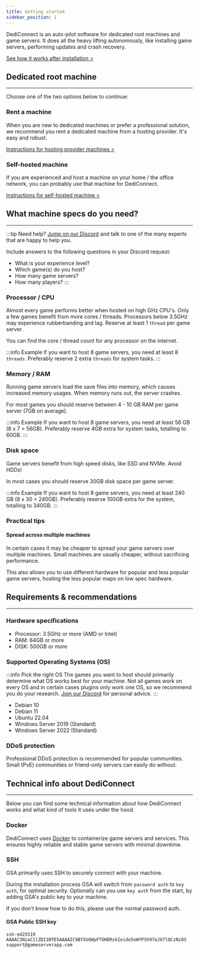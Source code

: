 ```yaml
---
title: Getting started
sidebar_position: 1
---
```


DediConnect is an auto-pilot software for dedicated root machines and game servers. It does all the heavy lifting autonomously, like installing game servers, performing updates and crash recovery.

[See how it works after installation >](/dashboard/machines/introduction)

## Dedicated root machine 
---
Choose one of the two options below to continue:

### Rent a machine
When you are new to dedicated machines or prefer a professional solution, we recommend you rent a dedicated machine from a hosting provider. It's easy and robust.

[Instructions for hosting provider machines >](/getting_started/dediconnect/hosting_providers)

### Self-hosted machine
If you are experienced and host a machine on your home / the office network, you can probably use that machine for DediConnect.

[Instructions for self-hosted machine >](/getting_started/dediconnect/self-hosted_machine)

## What machine specs do you need?
---

:::tip Need help?
[Jump on our Discord](https://www.gameserverapp.com/join-discord) and talk to one of the many experts that are happy to help you.

Include answers to the following questions in your Discord request:
- What is your experience level?
- Which game(s) do you host?
- How many game servers?
- How many players?
:::

### Processor / CPU
Almost every game performs better when hosted on high GHz CPU's. Only a few games benefit from more cores / threads. Processors below 3.5GHz may experience rubberbanding and lag. Reserve at least 1 `thread` per game server.

You can find the core / thread count for any processor on the internet.

:::info Example
If you want to host 8 game servers, you need at least 8 `threads`. Preferably reserve 2 extra `threads` for system tasks.
:::

### Memory / RAM
Running game servers load the save files into memory, which causes increased memory usages. When memory runs out, the server crashes.

For most games you should reserve between 4 - 10 GB RAM per game server (7GB on average).

:::info Example
If you want to host 8 game servers, you need at least 56 GB (8 x 7 = 56GB). Preferably reserve 4GB extra for system tasks, totalling to 60GB.
:::

### Disk space
Game servers benefit from high speed disks, like SSD and NVMe. Avoid HDDs!

In most cases you should reserve 30GB disk space per game server. 

:::info Example
If you want to host 8 game servers, you need at least 240 GB (8 x 30 = 240GB). Preferably reserve 100GB extra for the system, totalling to 340GB.
:::

### Practical tips

#### Spread across multiple machines
In certain cases it may be cheaper to spread your game servers over multiple machines. Small machines are usually cheaper, without sacrificing performance.

This also allows you to use different hardware for popular and less popular game servers, hosting the less popular maps on low spec hardware.


## Requirements & recommendations
---


### Hardware specifications

- Processor: 3.5GHz or more (AMD or Intel)
- RAM: 64GB or more
- DISK: 500GB or more


### Supported Operating Systems (OS)

:::info Pick the right OS
The games you want to host should primarily determine what OS works best for your machine.
Not all games work on every OS and in certain cases plugins only work one OS, so we recommend you do your research. [Join our Discord](https://www.gameserverapp.com/join-discord) for personal advice.
:::
- Debian 10
- Debian 11
- Ubuntu 22.04
- Windows Server 2019 (Standard)
- Windows Server 2022 (Standard)

### DDoS protection
Professional DDoS protection is recommended for popular communities. Small (PvE) communities or friend-only servers can easily do without.

## Technical info about DediConnect
---
Below you can find some technical information about how DediConnect works and what kind of tools it uses under the hood.

### Docker

DediConnect uses [Docker](https://www.docker.com/) to containerize game servers and services. This ensures highly reliable and stable game servers with minimal downtime.

### SSH
GSA primarily uses SSH to securely connect with your machine.

During the installation process GSA will switch from `password auth` to `key auth`, for optimal security. Optionally can you use `key auth` from the start, by adding GSA's public key to your machine.

If you don't know how to do this, please use the normal password auth.

#### GSA Public SSH key
```composer log
ssh-ed25519 AAAAC3NzaC1lZDI1NTE5AAAAIC9BY5UGWpFTOHDRskIeide5oWYPSh97eJkTlQCzNi0S support@gameserverapp.com
```

